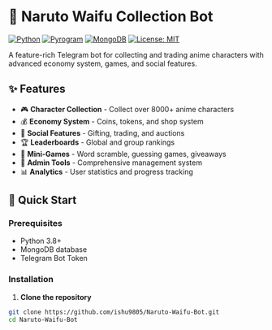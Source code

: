 # 🎌 Naruto Waifu Collection Bot

[![Python](https://img.shields.io/badge/Python-3.8%2B-blue)](https://python.org)
[![Pyrogram](https://img.shields.io/badge/Pyrogram-2.0-green)](https://pyrogram.org)
[![MongoDB](https://img.shields.io/badge/MongoDB-5.0-green)](https://mongodb.com)
[![License: MIT](https://img.shields.io/badge/License-MIT-yellow.svg)](LICENSE)

A feature-rich Telegram bot for collecting and trading anime characters with advanced economy system, games, and social features.

## ✨ Features

- 🎮 **Character Collection** - Collect over 8000+ anime characters
- 💰 **Economy System** - Coins, tokens, and shop system
- 🎁 **Social Features** - Gifting, trading, and auctions
- 🏆 **Leaderboards** - Global and group rankings
- 🎯 **Mini-Games** - Word scramble, guessing games, giveaways
- 🔧 **Admin Tools** - Comprehensive management system
- 📊 **Analytics** - User statistics and progress tracking

## 🚀 Quick Start

### Prerequisites
- Python 3.8+
- MongoDB database
- Telegram Bot Token

### Installation

1. **Clone the repository**
```bash
git clone https://github.com/ishu9805/Naruto-Waifu-Bot.git
cd Naruto-Waifu-Bot
